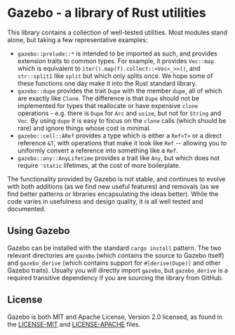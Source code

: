 # Gazebo - a library of Rust utilities

This library contains a collection of well-tested utilities. Most modules stand alone, but taking a few representative examples:

* `gazebo::prelude::*` is intended to be imported as such, and provides extension traits to common types. For example, it provides `Vec::map` which is equivalent to `iter().map(f).collect::<Vec<_>>()`, and `str::split1` like `split` but which only splits once. We hope some of these functions one day make it into the Rust standard library.
* `gazebo::dupe` provides the trait `Dupe` with the member `dupe`, all of which are exactly like `Clone`. The difference is that `Dupe` should not be implemented for types that reallocate or have expensive `clone` operations - e.g. there is `Dupe` for `Arc` and `usize`, but not for `String` and `Vec`. By using `dupe` it is easy to focus on the `clone` calls (which should be rare) and ignore things whose cost is minimal.
* `gazebo::cell::ARef` provides a type which is either a `Ref<T>` or a direct reference `&T`, with operations that make it look like `Ref` -- allowing you to uniformly convert a reference into something like a `Ref`.
* `gazebo::any::AnyLifetime` provides a trait like `Any`, but which does not require `'static` lifetimes, at the cost of more boilerplate.

The functionality provided by Gazebo is not stable, and continues to evolve with both additions (as we find new useful features) and removals (as we find better patterns or libraries encapsulating the ideas better). While the code varies in usefulness and design quality, it is all well tested and documented.

## Using Gazebo

Gazebo  can be installed with the standard `cargo install` pattern. The two relevant directories are `gazebo` (which contains the source to Gazebo itself) and `gazebo_derive` (which contains support for `#[derive(Dupe)]` and other Gazebo traits). Usually you will directly import `gazebo`, but `gazebo_derive` is a required transitive dependency if you are sourcing the library from GitHub.

## License

Gazebo is both MIT and Apache License, Version 2.0 licensed, as found
in the [LICENSE-MIT](LICENSE-MIT) and [LICENSE-APACHE](LICENSE-APACHE) files.
